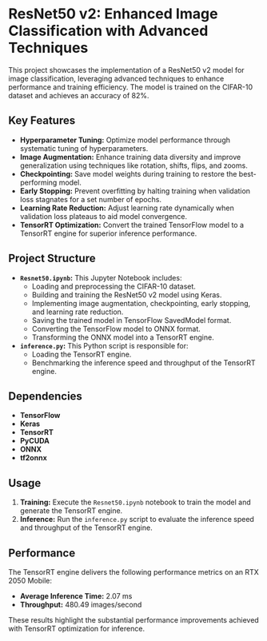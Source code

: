 # ResNet50 v2: Enhanced Image Classification with Advanced Techniques

This project showcases the implementation of a ResNet50 v2 model for image classification, leveraging advanced techniques to enhance performance and training efficiency. The model is trained on the CIFAR-10 dataset and achieves an accuracy of 82%.

## Key Features

- **Hyperparameter Tuning:** Optimize model performance through systematic tuning of hyperparameters.
- **Image Augmentation:** Enhance training data diversity and improve generalization using techniques like rotation, shifts, flips, and zooms.
- **Checkpointing:** Save model weights during training to restore the best-performing model.
- **Early Stopping:** Prevent overfitting by halting training when validation loss stagnates for a set number of epochs.
- **Learning Rate Reduction:** Adjust learning rate dynamically when validation loss plateaus to aid model convergence.
- **TensorRT Optimization:** Convert the trained TensorFlow model to a TensorRT engine for superior inference performance.

## Project Structure

- **`Resnet50.ipynb`:** This Jupyter Notebook includes:
  - Loading and preprocessing the CIFAR-10 dataset.
  - Building and training the ResNet50 v2 model using Keras.
  - Implementing image augmentation, checkpointing, early stopping, and learning rate reduction.
  - Saving the trained model in TensorFlow SavedModel format.
  - Converting the TensorFlow model to ONNX format.
  - Transforming the ONNX model into a TensorRT engine.
- **`inference.py`:** This Python script is responsible for:
  - Loading the TensorRT engine.
  - Benchmarking the inference speed and throughput of the TensorRT engine.

## Dependencies

- **TensorFlow**
- **Keras**
- **TensorRT**
- **PyCUDA**
- **ONNX**
- **tf2onnx**

## Usage

1. **Training:** Execute the `Resnet50.ipynb` notebook to train the model and generate the TensorRT engine.
2. **Inference:** Run the `inference.py` script to evaluate the inference speed and throughput of the TensorRT engine.

## Performance

The TensorRT engine delivers the following performance metrics on an RTX 2050 Mobile:

- **Average Inference Time:** 2.07 ms
- **Throughput:** 480.49 images/second

These results highlight the substantial performance improvements achieved with TensorRT optimization for inference.
